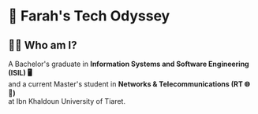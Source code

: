 # 🌟 Farah's Tech Odyssey

## 👩‍🎓 Who am I?

A Bachelor's graduate in **Information Systems and Software Engineering (ISIL) 🖥️**  
and a current Master's student in **Networks & Telecommunications (RT 🌐📡)**  
at Ibn Khaldoun University of Tiaret.
